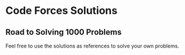 # Code Forces Solutions
## Road to Solving 1000 Problems

Feel free to use the solutions as references to solve your own problems.